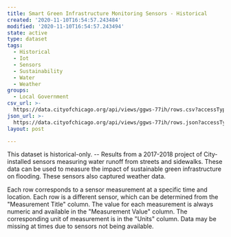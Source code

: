 ```yaml
---
title: Smart Green Infrastructure Monitoring Sensors - Historical
created: '2020-11-10T16:54:57.243484'
modified: '2020-11-10T16:54:57.243494'
state: active
type: dataset
tags:
  - Historical
  - Iot
  - Sensors
  - Sustainability
  - Water
  - Weather
groups:
  - Local Government
csv_url: >-
  https://data.cityofchicago.org/api/views/ggws-77ih/rows.csv?accessType=DOWNLOAD
json_url: >-
  https://data.cityofchicago.org/api/views/ggws-77ih/rows.json?accessType=DOWNLOAD
layout: post

---
```

This dataset is historical-only. -- Results from a 2017-2018 project of City-installed sensors measuring water runoff from streets and sidewalks. These data can be used to measure the impact of sustainable green infrastructure on flooding. These sensors also captured weather data.

Each row corresponds to a sensor measurement at a specific time and location. Each row is a different sensor, which can be determined from the "Measurement Title" column. The value for each measurement is always numeric and available in the "Measurement Value" column. The corresponding unit of measurement is in the "Units" column. Data may be missing at times due to sensors not being available.
